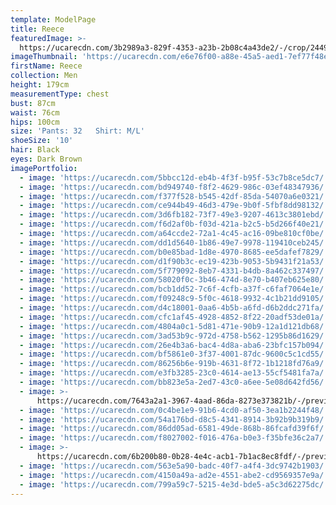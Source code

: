 ```yaml
---
template: ModelPage
title: Reece
featuredImage: >-
  https://ucarecdn.com/3b2989a3-829f-4353-a23b-2b08c4a43de2/-/crop/2449x1308/0,0/-/preview/
imageThumbnail: 'https://ucarecdn.com/e6e76f00-a88e-45a5-aed1-7ef77f48e3bb/'
firstName: Reece
collection: Men
height: 179cm
measurementType: chest
bust: 87cm
waist: 76cm
hips: 100cm
size: 'Pants: 32   Shirt: M/L'
shoeSize: '10'
hair: Black
eyes: Dark Brown
imagePortfolio:
  - image: 'https://ucarecdn.com/5bbcc12d-eb4b-4f3f-b95f-53c7b8ce5dc7/'
  - image: 'https://ucarecdn.com/bd949740-f8f2-4629-986c-03ef48347936/'
  - image: 'https://ucarecdn.com/f377f528-b545-42df-85da-54070a6e0321/'
  - image: 'https://ucarecdn.com/ce944b49-46d3-479e-9b0f-5fbf8dd98132/'
  - image: 'https://ucarecdn.com/3d6fb182-73f7-49e3-9207-4613c3801ebd/'
  - image: 'https://ucarecdn.com/f6d2af0b-f03d-421a-b2c5-b5d266f40e21/'
  - image: 'https://ucarecdn.com/a64ccde2-72a1-4c45-ac16-09be810cf0be/'
  - image: 'https://ucarecdn.com/dd1d5640-1b86-49e7-9978-119410ceb245/'
  - image: 'https://ucarecdn.com/b0e85bad-1d8e-4970-8685-ee5dafef7829/'
  - image: 'https://ucarecdn.com/d1f90b3c-ec19-423b-9053-5b9431f21a53/'
  - image: 'https://ucarecdn.com/5f779092-8eb7-4331-b4db-8a462c337497/'
  - image: 'https://ucarecdn.com/58020f0c-3b46-474d-8e70-b407eb625e80/'
  - image: 'https://ucarecdn.com/bcb1dd52-7c6f-4cfb-a37f-c6faf7064e1e/'
  - image: 'https://ucarecdn.com/f09248c9-5f0c-4618-9932-4c1b21dd9105/'
  - image: 'https://ucarecdn.com/d4c18001-0aa6-4b5b-a6fd-d6b2ddc271fa/'
  - image: 'https://ucarecdn.com/cfc1af45-4928-4852-8f22-20adf53de01a/'
  - image: 'https://ucarecdn.com/4804a0c1-5d81-471e-90b9-12a1d121db68/'
  - image: 'https://ucarecdn.com/3ad53b9c-972d-4758-b562-1295b86d1629/'
  - image: 'https://ucarecdn.com/26e4b3a6-bac4-4d8a-aba6-23bfc157b094/'
  - image: 'https://ucarecdn.com/bf5861e0-3f37-4001-87dc-9600c5c1cd55/'
  - image: 'https://ucarecdn.com/86256b6e-919b-4631-8f72-1b1218fd76a9/'
  - image: 'https://ucarecdn.com/e3fb3285-23c0-4614-ae13-55cf5481fa7a/'
  - image: 'https://ucarecdn.com/bb823e5a-2ed7-43c0-a6ee-5e08d642fd56/'
  - image: >-
      https://ucarecdn.com/7643a2a1-3967-4aad-86da-8273e373821b/-/preview/-/rotate/270/
  - image: 'https://ucarecdn.com/0c4be1e9-91b6-4cd0-af50-3ea1b2244f48/'
  - image: 'https://ucarecdn.com/54a176bd-d8c5-4341-8914-3b92b9b319b9/'
  - image: 'https://ucarecdn.com/86dd05ad-6581-49de-868b-86fcafd39f6f/'
  - image: 'https://ucarecdn.com/f8027002-f016-476a-b0e3-f35bfe36c2a7/'
  - image: >-
      https://ucarecdn.com/6b200b80-0b28-4e4c-acb1-7b1ac8ec8fdf/-/preview/-/rotate/270/
  - image: 'https://ucarecdn.com/563e5a90-badc-40f7-a4f4-3dc9742b1903/'
  - image: 'https://ucarecdn.com/4150a49a-ad2e-4551-abe2-cd9569357e9a/'
  - image: 'https://ucarecdn.com/799a59c7-5215-4e3d-bde5-a5c3d62275dc/'
---
```


